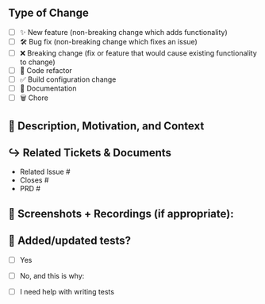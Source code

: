 <!--
  Thanks for contributing!

  Provide a description of your changes below and a general summary in the title

  To maintain the stability of Partying, it is of utmost importance that we pay attention to the PR quality.

  Please look at the following checklist to ensure that your PR can be accepted quickly:
-->

## Type of Change

<!--- Put an `x` in all the boxes that apply: -->

- [ ] ✨ New feature (non-breaking change which adds functionality)
- [ ] 🛠️ Bug fix (non-breaking change which fixes an issue)
- [ ] ❌ Breaking change (fix or feature that would cause existing functionality to change)
- [ ] 🧹 Code refactor
- [ ] ✅ Build configuration change
- [ ] 📝 Documentation
- [ ] 🗑️ Chore

## 🙂 Description, Motivation, and Context

<!--- 
Describe your changes in detail. Copy and pasting your ticket/prd link does not count as describing.
-->

## ↪ Related Tickets & Documents

<!--
For pull requests that relate or close an issue, please include them
below.  We like to follow [Github's guidance on linking issues to pull requests](https://docs.github.com/en/issues/tracking-your-work-with-issues/linking-a-pull-request-to-an-issue).

For example having the text: "closes #1234" would connect the current pull
request to issue 1234.  And when we merge the pull request, Github will
automatically close the issue.
-->

- Related Issue #
- Closes #
- PRD #

## 📸 Screenshots + Recordings (if appropriate): 
<!--- 
Add relevant media that accurately depicts your changes.
-->

## 🧪 Added/updated tests?
- [ ] Yes
- [ ] No, and this is why: <!--- Write down reasons why tests have not been included -->
- [ ] I need help with writing tests

